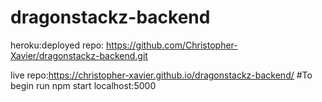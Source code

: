 # dragonstackz-backend
heroku:deployed
repo: https://github.com/Christopher-Xavier/dragonstackz-backend.git

live repo:https://christopher-xavier.github.io/dragonstackz-backend/
#To begin run npm start localhost:5000
